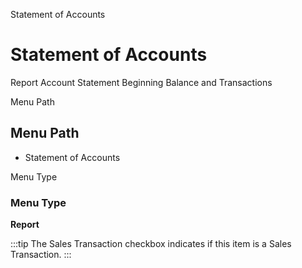 
Statement of Accounts
# Statement of Accounts


Report Account Statement Beginning Balance and Transactions

Menu Path
## Menu Path



- Statement of Accounts

Menu Type
### Menu Type

**Report**

:::tip
The Sales Transaction checkbox indicates if this item is a Sales Transaction.
:::
